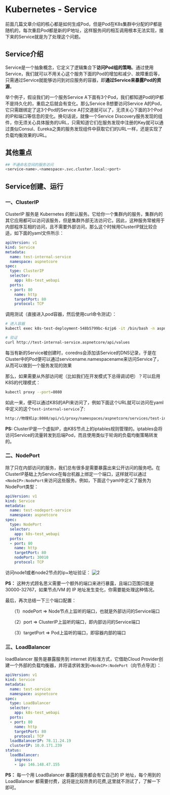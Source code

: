 # Kubernetes - Service

前面几篇文章介绍的核心都是如何生成Pod，但是Pod在K8s集群中分配的IP都是随机的，每次重启Pod都是新的IP地址，这样服务间的相互调用根本无法实现，接下来的Service就是为了处理这个问题。

## Service介绍

Service是一个抽象概念，它定义了逻辑集合下**访问Pod组的策略**。通过使用Service，我们就可以不用关心这个服务下面的Pod的增加和减少、故障重启等，只需通过Service就能够访问到对应服务的容器，即**通过Service来暴露Pod的资源**。

举个例子，假设我们的一个服务Service A下面有3个Pod，我们都知道Pod的IP都不是持久化的，重启之后就会有变化。那么Service B想要访问Service A的Pod，它只需跟绑定了这3个Pod的Service A打交道就可以了，无须关心下面的3个Pod的IP和端口等信息的变化。换句话说，就像一个Service Discovery服务发现的组件，你无须关心具体服务的URL，只需知道它们在服务发现中注册的Key就可以通过类似Consul、Eureka之类的服务发现组件中获取它们的URL一样，还是实现了负载均衡效果的URL。

## 其他重点

```bash
## 不通命名空间的服务访问
<service-name>.<namespace>.svc.cluster.local:<port>
```

## Service创建、运行

### 一、ClusterIP

ClusterIP 服务是 Kubernetes 的默认服务。它给你一个集群内的服务，集群内的其它应用都可以访问该服务，但是集群外部无法访问它。因此，这种服务常被用于内部程序互相的访问，且不需要外部访问，那么这个时候用ClusterIP就比较合适，如下面的yaml文件所示：

```yaml
apiVersion: v1
kind: Service
metadata:
  name: test-internal-service
  namespace: aspnetcore
spec:
  type: ClusterIP
  selector:
    app: k8s-test_webapi
  ports:
  - port: 80
    name: http
    targetPort: 80
    protocol: TCP
```

调用测试（直接进入pod容器，然后使用curl命令测试）：

```bash
# 进入容器
kubectl exec k8s-test-deployment-548b5799bc-6zjp6 -it /bin/bash -n aspnetcore

# 验证
curl http://test-internal-service.aspnetcore/api/values
```

每当有新的Service被创建时，coredns会添加该Service的DNS记录，于是在Cluster中的Pod便可以通过servicename.namespacename来访问Service了，从而可以做到一个服务发现的效果

那么，如果需要从外部访问呢（比如我们在开发模式下总得调试吧）？可以启用K8S的代理模式：

```bash
kubectl proxy --port=8080
```
如此一来，便可以通过K8S的API来访问了，例如下面这个URL就可以访问在yaml中定义的这个`test-internal-service`了:

```bash
http://物理机ip:8080/api/v1/proxy/namespaces/aspnetcore/services/test-internal-service:http/
```

**PS:** ClusterIP是一个虚拟IP，由K8S节点上的iptables规则管理的。iptables会将访问Service的流量转发到后端Pod，而且使用类似于轮询的负载均衡策略转发的。

### 二、NodePort

除了只在内部访问的服务，我们总有很多是需要暴露出来公开访问的服务吧。在ClusterIP基础上为Service在每台机器上绑定一个端口，这样就可以通过`<NodeIP>:NodePort`来访问这些服务。例如，下面这个yaml中定义了服务为NodePort类型：

```yaml
apiVersion: v1
kind: Service
metadata:
  name: test-nodeport-service
  namespace: aspnetcore
spec:
  type: NodePort
  selector:
    app: k8s-test_webapi
  ports:
  - port: 80
    name: http
    targetPort: 80
    nodePort: 30010
    protocol: TCP
```
访问node1或者node2节点的ip+地址验证：
![2](http://cdn.go99.top/docs/devops/k8s/k8s-learning/service2.png)

**PS：** 这种方式顾名思义需要一个额外的端口来进行暴露，且端口范围只能是 30000-32767，如果节点/VM 的 IP 地址发生变化，你需要能处理这种情况。

最后，再次总结一下三个端口配置：

　　（1）nodePort => Node节点上监听的端口，也就是外部访问的Service端口

　　（2）port => ClusterIP上监听的端口，即内部访问的Service端口

　　（3）targetPort => Pod上监听的端口，即容器内部的端口

### 三、LoadBalancer

loadBalancer 服务是暴露服务到 internet 的标准方式，它借助Cloud Provider创建一个外部的负载均衡器，并将请求转发到`<NodeIP>:NodePort`（向节点导流）：

```yaml
apiVersion: v1
kind: Service
metadata:
  name: test-service
  namespace: aspnetcore
spec:
  type: LoadBalancer
  selector:
    app: k8s-test_webapi
  ports:
  - port: 80
    name: http
    targetPort: 80
    protocol: TCP
  loadBalancerIP: 78.11.24.19
  clusterIP: 10.0.171.239
status:
  loadBalancer:
    ingress:
    - ip: 146.148.47.155
```

**PS：** 每一个用 LoadBalancer 暴露的服务都会有它自己的 IP 地址，每个用到的 LoadBalancer 都需要付费，这将是比较昂贵的花费,这里就不测试了，了解一下即可。
